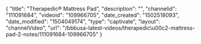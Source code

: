 {
    "title": "Therapedic&reg; Mattress Pad",
    "description": "",
    "channelid": "111091684",
    "videoid": "109966705",
    "date_created": "1502518093",
    "date_modified": "1504049174",
    "type": "captivate",
    "layout": "channelVideo",
    "url": "\/bbbusa-latest-videos\/therapedic\u00c2-mattress-pad-2-notes\/111091684-109966705"
}